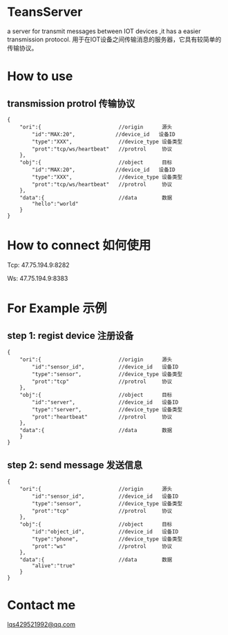 # TeansServer
a server for transmit messages between IOT devices ,it has a easier transmission protocol.
用于在IOT设备之间传输消息的服务器，它具有较简单的传输协议。
# How to use

## transmission protrol 传输协议
```
{
    "ori":{                         //origin      源头
        "id":"MAX:20",             //device_id   设备ID
        "type":"XXX",               //device_type 设备类型
        "prot":"tcp/ws/heartbeat"   //protrol     协议
    },
    "obj":{                         //object      目标
        "id":"MAX:20",             //device_id   设备ID
        "type":"XXX",               //device_type 设备类型
        "prot":"tcp/ws/heartbeat"   //protrol     协议
    },
    "data":{                        //data        数据
        "hello":"world"
    }
}
```

# How to connect  如何使用
Tcp:
47.75.194.9:8282

Ws:
47.75.194.9:8383

# For Example  示例
## step 1:  regist device 注册设备
```
{
    "ori":{                         //origin      源头
        "id":"sensor_id",           //device_id   设备ID
        "type":"sensor",            //device_type 设备类型
        "prot":"tcp"                //protrol     协议
    },
    "obj":{                         //object      目标
        "id":"server",              //device_id   设备ID
        "type":"server",            //device_type 设备类型
        "prot":"heartbeat"          //protrol     协议
    },
    "data":{                        //data        数据
    }
}
```
## step 2:  send message 发送信息
```
{
    "ori":{                         //origin      源头
        "id":"sensor_id",           //device_id   设备ID
        "type":"sensor",            //device_type 设备类型
        "prot":"tcp"                //protrol     协议
    },
    "obj":{                         //object      目标
        "id":"object_id",           //device_id   设备ID
        "type":"phone",             //device_type 设备类型
        "prot":"ws"                 //protrol     协议
    },
    "data":{                        //data        数据
        "alive":"true"
    }
}
```
# Contact me
lqs429521992@qq.com
